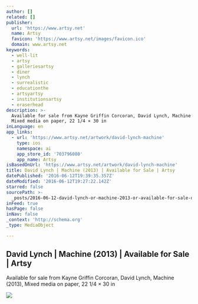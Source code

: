 ```yaml
---
author: []
related: []
publisher:
  url: 'https://www.artsy.net'
  name: Artsy
  favicon: 'https://www.artsy.net/images/favicon.ico'
  domain: www.artsy.net
keywords:
  - well-lit
  - artsy
  - galleriesartsy
  - diner
  - lynch
  - surrealistic
  - educationthe
  - artsyartsy
  - institutionsartsy
  - eraserhead
description: >-
  Available for sale from Kayne Griffin Corcoran, David Lynch, Machine (2013),
  Mixed media on paper, 22 1/4 × 30 in
inLanguage: en
app_links:
  - url: 'https://www.artsy.net/artwork/david-lynch-machine'
    type: ios
    namespace: ai
    app_store_id: '703796080'
    app_name: Artsy
isBasedOnUrl: 'https://www.artsy.net/artwork/david-lynch-machine'
title: David Lynch | Machine (2013) | Available for Sale | Artsy
datePublished: '2016-06-12T19:39:35.357Z'
dateModified: '2016-06-12T19:27:22.142Z'
starred: false
sourcePath: >-
  _posts/2016-06-12-david-lynch-or-machine-2013-or-available-for-sale-or-artsy.md
inFeed: true
hasPage: false
inNav: false
_context: 'http://schema.org'
_type: MediaObject

---
```

<article style=""><h1>David Lynch | Machine (2013) | Available for Sale | Artsy</h1><p>Available for sale from Kayne Griffin Corcoran, David Lynch, Machine (2013), Mixed media on paper, 22 1/4 × 30 in</p><img src="https://d7hftxdivxxvm.cloudfront.net/?resize_to=fit&amp;width=640&amp;height=509&amp;quality=95&amp;src=https%3A%2F%2Fd32dm0rphc51dk.cloudfront.net%2FT0mx9_t8VBEe5aZtfXDk-g%2Flarge.jpg" /></article>